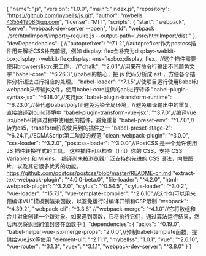 {
  "name": "js",
  "version": "1.0.0",
  "main": "index.js",
  "repository": "https://github.com/mybells/js.git",
  "author": "mybells <435541908@qq.com>",
  "license": "MIT",
  "scripts": {
    "start": "webpack",
    "serve": "webpack-dev-server --open",
    "build": "webpack ./src/htmlImport/import与require.js --output-path='./src/htmlImport/dist'"
  },
  "devDependencies": {
    //"autoprefixer": "^7.1.2",//autoprefixer作为postcss插件用来解析CSS补充前缀，例如 display: flex会补充为display:-webkit-box;display: -webkit-flex;display: -ms-flexbox;display: flex。//这个插件需要使用browserslistrc来工作，
    //"chalk": "^2.0.1",//用来在命令行输出不同颜色文字
    "babel-core": "^6.26.3",//babel的核心，把 js 代码分析成 ast ，方便各个插件分析语法进行相应的处理。
    "babel-loader": "^7.1.5",//使项目运行使用Babel和webpack来传输js文件，使用babel-core提供的api进行转译
    "babel-plugin-syntax-jsx": "^6.18.0",//支持jsx
    "babel-plugin-transform-runtime": "^6.23.0",//替代@babel/polyfill避免污染全局环境，//避免编译输出中的重复，直接编译到build环境中
    "babel-plugin-transform-vue-jsx": "^3.7.0",//编译vue jsx//babel转译过程中使用到的插件，避免重复
    "babel-preset-env": "^1.7.0",//转为es5，transform阶段使用到的插件之一
    "babel-preset-stage-2": "^6.24.1",//ECMAScript第二阶段的规范
    "clean-webpack-plugin": "^3.0.0",
    "css-loader": "^3.2.0",
    "postcss-loader": "^3.0.0",//PostCSS 是一个允许使用 JS 插件转换样式的工具。 这些插件可以检查（lint）你的 CSS，支持 CSS Variables 和 Mixins， 编译尚未被浏览器广泛支持的先进的 CSS 语法，内联图片，以及其它很多优秀的功能。https://github.com/postcss/postcss/blob/master/README-cn.md
    "extract-text-webpack-plugin": "^4.0.0-beta.0",
    "file-loader": "^4.2.0",
    "html-webpack-plugin": "^3.2.0",
    "stylus": "^0.54.5",
    "stylus-loader": "^3.0.2",
    "vue-loader": "^15.7.1",
    "vue-template-compiler": "^2.6.10",//这个包可以用来预编译VUE模板到渲染函数，以避免运行时编译开销和CSP限制
    "webpack": "^4.39.2",
    "webpack-cli": "^3.3.6"
    //"webpack-merge": "^4.1.0"//它将数组和合并对象创建一个新对象。如果遇到函数，它将执行它们，通过算法运行结果，然后再次将返回的值封装在函数中
  },
  "dependencies": {
    "axios": "^0.19.0",
    "babel-helper-vue-jsx-merge-props": "2.0.0",//预制babel-template函数，提供给vue,jsx等使用
    "element-ui": "^2.11.1",
    "mybellss": "1.0.1",
    "vue": "^2.6.10",
    "vue-router": "^3.1.3",
    "vuex": "^3.1.1",
    "webpack-dev-server": "^3.8.0"
  }
}
